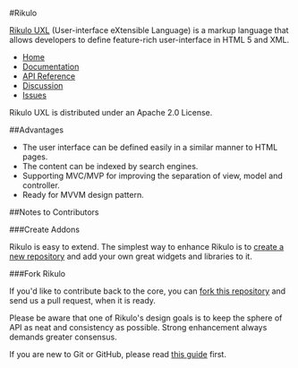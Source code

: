 #Rikulo

[Rikulo UXL](http://rikulo.org) (User-interface eXtensible Language) is a markup language that allows developers to define feature-rich user-interface in HTML 5 and XML.

* [Home](http://rikulo.org)
* [Documentation](http://docs.rikulo.org)
* [API Reference](http://api.rikulo.org)
* [Discussion](http://stackoverflow.com/questions/tagged/rikulo)
* [Issues](https://github.com/rikulo/rikulo/issues)

Rikulo UXL is distributed under an Apache 2.0 License.

##Advantages

* The user interface can be defined easily in a similar manner to HTML pages.
* The content can be indexed by search engines.
* Supporting MVC/MVP for improving the separation of view, model and controller.
* Ready for MVVM design pattern.

##Notes to Contributors

###Create Addons

Rikulo is easy to extend. The simplest way to enhance Rikulo is to [create a new repository](https://help.github.com/articles/create-a-repo) and add your own great widgets and libraries to it.

###Fork Rikulo

If you'd like to contribute back to the core, you can [fork this repository](https://help.github.com/articles/fork-a-repo) and send us a pull request, when it is ready.

Please be aware that one of Rikulo's design goals is to keep the sphere of API as neat and consistency as possible. Strong enhancement always demands greater consensus.

If you are new to Git or GitHub, please read [this guide](https://help.github.com/) first.
